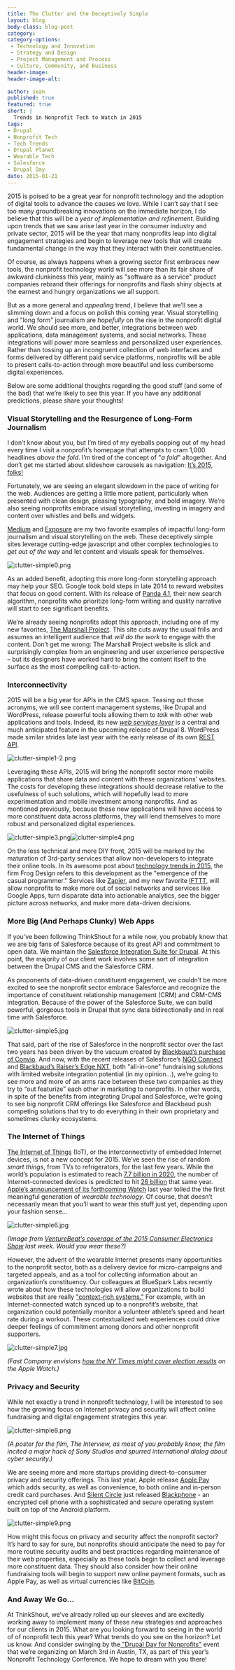 ```yaml
---
title: The Clutter and the Deceptively Simple
layout: blog
body-class: blog-post
category:
category-options:
 - Technology and Innovation
 - Strategy and Design
 - Project Management and Process
 - Culture, Community, and Business
header-image:
header-image-alt:

author: sean
published: true
featured: true
short: |
  Trends in Nonprofit Tech to Watch in 2015
tags:
- Drupal
- Nonprofit Tech
- Tech Trends
- Drupal Planet
- Wearable Tech
- Salesforce
- Drupal Day
date: 2015-01-21
---
```


2015 is poised to be a great year for nonprofit technology and the adoption of digital tools to advance the causes we love. While I can’t say that I see too many groundbreaking innovations on the immediate horizon, I do believe that this will be a *year of implementation and refinement*. Building upon trends that we saw arise last year in the consumer industry and private sector, 2015 will be the year that many nonprofits leap into digital engagement strategies and begin to leverage new tools that will create fundamental change in the way that they interact with their constituencies.

Of course, as always happens when a growing sector first embraces new tools, the nonprofit technology world will see more than its fair share of awkward clunkiness this year, mainly as "software as a service" product companies rebrand their offerings for nonprofits and flash shiny objects at the earnest and hungry organizations we all support.

But as a more general and *appealing* trend, I believe that we’ll see a slimming down and a focus on polish this coming year. Visual storytelling and "long form" journalism are *hopefully* on the rise in the nonprofit digital world. We should see more, and better, integrations between web applications, data management systems, and social networks. These integrations will power more seamless and personalized user experiences. Rather than tossing up an incongruent collection of web interfaces and forms delivered by different paid service platforms, nonprofits will be able to present calls-to-action through more beautiful and less cumbersome digital experiences.

Below are some additional thoughts regarding the good stuff (and some of the bad) that we’re likely to see this year. If you have any additional predictions, please share your thoughts!

### Visual Storytelling and the Resurgence of Long-Form Journalism


I don’t know about you, but I’m tired of my eyeballs popping out of my head every time I visit a nonprofit’s homepage that attempts to cram 1,000 headlines *above the fold*. I’m tired of the concept of "*a fold*" altogether. And don’t get me started about slideshow carousels as navigation: [It’s 2015, folks](http://shouldiuseacarousel.com/)[!](http://shouldiuseacarousel.com/)

Fortunately, we are seeing an elegant slowdown in the pace of writing for the web. Audiences are getting a little more patient, particularly when presented with clean design, pleasing typography, and bold imagery. We’re also seeing nonprofits embrace visual storytelling, investing in imagery and content over whistles and bells and widgets.

[Medium](https://medium.com) and [Exposure](https://exposure.co/) are my two favorite examples of impactful long-form journalism and visual storytelling on the web. These deceptively simple sites leverage cutting-edge javascript and other complex technologies to *get out of the way* and let content and visuals speak for themselves.

![clutter-simple0.png](http://thinkshout.com/assets/images/blog/clutter-simple0.png)

As an added benefit, adopting this more long-form storytelling approach may help your SEO. Google took bold steps in late 2014 to reward websites that focus on good content. With its release of [Panda 4.1](http://www.huffingtonpost.com/jayson-demers/your-guide-to-googles-pan_b_5959634.html), their new search algorithm, nonprofits who prioritize long-form writing and quality narrative will start to see significant benefits.

We’re already seeing nonprofits adopt this approach, including one of my new favorites, [The Marshall Project](https://www.themarshallproject.org/2014/10/06/no-country-for-young-men). This site cuts away the usual frills and assumes an intelligent audience that *will do the work* to engage with the content. Don’t get me wrong: The Marshall Project website is slick and surprisingly complex from an engineering and user experience perspective – but its designers have worked hard to bring the content itself to the surface as the most compelling call-to-action.

### Interconnectivity


2015 will be a big year for APIs in the CMS space. Teasing out those acronyms, we will see content management systems, like Drupal and WordPress, release powerful tools allowing them to *talk* with other web applications and tools. Indeed, its new *[web services layer](https://www.drupal.org/drupal-8.0)* is a central and much anticipated feature in the upcoming release of Drupal 8. WordPress made similar strides late last year with the early release of its own [REST API](http://wp-api.org/).

![clutter-simple1-2.png](http://thinkshout.com/assets/images/blog/clutter-simple1-2.png)

Leveraging these APIs, 2015 will bring the nonprofit sector more mobile applications that share data and content with these organizations’ websites. The costs for developing these integrations should decrease relative to the usefulness of such solutions, which will hopefully lead to more experimentation and mobile investment among nonprofits. And as mentioned previously, because these new applications will have access to more constituent data across platforms, they will lend themselves to more robust and personalized digital experiences.

![clutter-simple3.png](http://thinkshout.com/assets/images/blog/clutter-simple3.png)![clutter-simple4.png](http://thinkshout.com/assets/images/blog/clutter-simple4.png)

On the less technical and more DIY front, 2015 will be marked by the maturation of 3rd-party services that allow non-developers to integrate their online tools. In its awesome post about [technology trends in 2015](http://www.frogdesign.com/techtrends2015/), the firm Frog Design refers to this development as the "emergence of the casual programmer." Services like [Zapier](https://zapier.com/how-it-works/), and my new favorite [IFTTT](https://ifttt.com/wtf), will allow nonprofits to make more out of social networks and services like Google Apps, turn disparate data into actionable analytics, see the bigger picture across networks, and make more data-driven decisions.

### More Big (And Perhaps Clunky) Web Apps


If you’ve been following ThinkShout for a while now, you probably know that we are big fans of Salesforce because of its great API and commitment to open data. We maintain the [Salesforce Integration Suite for Drupal](http://drupal.org/project/salesforce). At this point, the majority of our client work involves some sort of integration between the Drupal CMS and the Salesforce CRM.

As proponents of data-driven constituent engagement, we couldn’t be more excited to see the nonprofit sector embrace Salesforce and recognize the importance of constituent relationship management (CRM) and CRM-CMS integration. Because of the power of the Salesforce Suite, we can build powerful, gorgeous tools in Drupal that sync data bidirectionally and in real time with Salesforce.

![clutter-simple5.jpg](http://thinkshout.com/assets/images/blog/clutter-simple5.jpg)

That said, part of the rise of Salesforce in the nonprofit sector over the last two years has been driven by the vacuum created by [Blackbaud’s purchase of Convio](http://www.thenonprofittimes.com/news-articles/blackbaud-to-acquire-convio-for-275-million/). And now, with the recent releases of Salesforce’s [NGO Connect](http://www.salesforcefoundation.org/nonprofit-product-overview/) and [Blackbaud’s Raiser’s Edge NXT](http://www.blackbaudnews.com/press-release/blackbaud-unveils-raisers-edge-nxt-and-financial-edge-nxt.htm), both "all-in-one" fundraising solutions with limited website integration potential (in my opinion…), we’re going to see more and more of an arms race between these two companies as they try to “out featurize” each other in marketing to nonprofits. In other words, in spite of the benefits from integrating Drupal and Salesforce, we’re going to see big nonprofit CRM offerings like Salesforce and Blackbaud push competing solutions that try to do everything in their own proprietary and sometimes clunky ecosystems.

### The Internet of Things


[The Internet of Things](http://en.wikipedia.org/wiki/Internet_of_Things) (IoT), or the interconnectivity of embedded Internet devices, is not a new concept for 2015. We’ve seen the rise of random *smart things*, from TVs to refrigerators, for the last few years. While the world’s population is estimated to reach [7.7 billion in 2020](http://en.wikipedia.org/wiki/World_population), the number of Internet-connected devices is predicted to hit [26 billion](http://www.gartner.com/newsroom/id/2636073) that same year. [Apple’s announcement of its forthcoming Watch](https://www.apple.com/watch/) last year tolled the the first meaningful generation of *wearable technology*. Of course, that doesn’t necessarily mean that you’ll want to wear this stuff just yet, depending upon your fashion sense...

![clutter-simple6.jpg](http://thinkshout.com/assets/images/blog/clutter-simple6.jpg)

*(Image from [VentureBeat’s coverage of the 2015 Consumer Electronics Show](http://venturebeat.com/2015/01/12/the-top-11-tech-trends-of-the-consumer-electronics-show/2/) last week. Would you wear these?)*

However, the advent of the wearable Internet presents many opportunities to the nonprofit sector, both as a delivery device for micro-campaigns and targeted appeals, and as a tool for collecting information about an organization’s constituency. Our colleagues at BlueSpark Labs recently wrote about how these technologies will allow organizations to build websites that are really ["context-rich systems."](http://www.bluespark.com/blog/5-technologies-focus-2015) For example, with an Internet-connected watch synced up to a nonprofit’s website, that organization could potentially monitor a volunteer athlete’s speed and heart rate during a workout. These contextualized web experiences could drive deeper feelings of commitment among donors and other nonprofit supporters.

![clutter-simple7.jpg](http://thinkshout.com/assets/images/blog/clutter-simple7.jpg)

*(Fast Company envisions [how the NY Times might cover election results](http://www.fastcodesign.com/3040936/how-your-favorite-apps-will-look-on-the-apple-watch#7) on the Apple Watch.)*

### Privacy and Security


While not exactly a trend in nonprofit technology, I will be interested to see how the growing focus on Internet privacy and security will affect online fundraising and digital engagement strategies this year.

![clutter-simple8.png](http://thinkshout.com/assets/images/blog/clutter-simple8.png)

*(A poster for the film, The Interview, as most of you probably know, the film incited a major hack of Sony Studios and spurred international dialog about cyber security.)*

We are seeing more and more startups providing direct-to-consumer privacy and security offerings. This last year, Apple release [Apple Pay](https://www.apple.com/apple-pay/) which adds security, as well as convenience, to both online and in-person credit card purchases. And [Silent Circle](https://silentcircle.com) just released [Blackphone](https://blackphone.ch/) - an encrypted cell phone with a sophisticated and secure operating system built on top of the Android platform.

![clutter-simple9.png](http://thinkshout.com/assets/images/blog/clutter-simple9.png)

How might this focus on privacy and security affect the nonprofit sector? It’s hard to say for sure, but nonprofits should anticipate the need to pay for more routine security audits and best practices regarding maintenance of their web properties, especially as these tools begin to collect and leverage more constituent data. They should also consider how their online fundraising tools will begin to support new online payment formats, such as Apple Pay, as well as virtual currencies like [BitCoin](https://bitcoin.org/en/).

### And Away We Go…


At ThinkShout, we’ve already rolled up our sleeves and are excitedly working away to implement many of these new strategies and approaches for our clients in 2015. What are you looking forward to seeing in the world of of nonprofit tech this year? What trends do you see on the horizon? Let us know. And consider swinging by the[ "Drupal Day for Nonprofits"](http://myntc.nten.org/eventdetails/precon/drupal) event that we’re organizing on March 3rd in Austin, TX, as part of this year’s Nonprofit Technology Conference. We hope to dream with you there!
